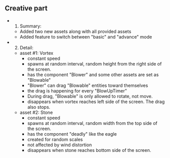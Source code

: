 ## Creative part
* 1. Summary:
	* Added two new assets along with all provided assets
	* Added feature to switch between "basic" and "advance" mode
* 2. Detail:
	* asset #1: Vortex
		* constant speed
		* spawns at random interval, random height from the right side of the screen.
		* has the component "Blower" and some other assets are set as "Blowable"
		* "Blower" can drag "Blowable" entities toward themselves
		* the drag is happening for every "BlowUpTimer"
		* During drag, "Blowable" is only allowed to rotate, not move.
		* disappears when vortex reaches left side of the screen. The drag also stops.
	* asset #2: Stone
		* constant speed
		* spawns at random interval, random width from the top side of the screen.
		* has the component "deadly" like the eagle
		* created for random scales
		* not affected by wind distortion
		* disappears when stone reaches bottom side of the screen.
